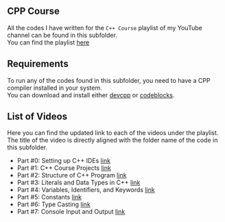 ## CPP Course
All the codes I have written for the `C++ Course` playlist of my YouTube channel can be found in this subfolder.  
You can find the playlist [here](https://www.youtube.com/playlist?list=PLa-UU-r-NuhzG_mffDSY37wKarcdhAHag)
  
## Requirements
To run any of the codes found in this subfolder, you need to have a CPP compiler installed in your system.  
You can download and install either [devcpp](https://www.bloodshed.net/) or [codeblocks](https://www.codeblocks.org/).
  
## List of Videos
Here you can find the updated link to each of the videos under the playlist. The title of the video is directly aligned with the folder name of the code in this subfolder.
- Part #0: Setting up C++ IDEs [link](https://youtu.be/hU6wk04wpKQ)
- Part #1: C++ Course Projects [link](https://youtu.be/z9Cdnfnjrz4)
- Part #2: Structure of C++ Program [link](https://youtu.be/knULqlPy2MY)
- Part #3: Literals and Data Types in C++ [link](https://youtu.be/CbQG32GEDv8)
- Part #4: Variables, Identifiers, and Keywords [link](https://youtu.be/mui7dX47rfg)
- Part #5: Constants [link](https://youtu.be/1coBIpa-93I)
- Part #6: Type Casting [link](https://youtu.be/z2MejDXZw7Q)
- Part #7: Console Input and Output [link](https://youtu.be/gXB_TMw3wLE)
